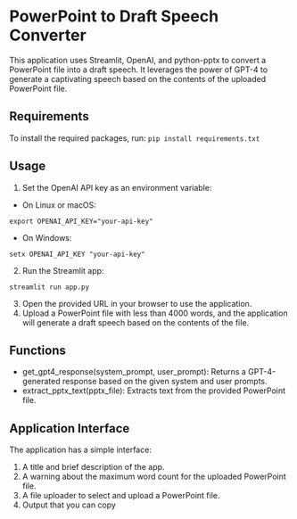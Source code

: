 # PowerPoint to Draft Speech Converter

This application uses Streamlit, OpenAI, and python-pptx to convert a PowerPoint file into a draft speech. It leverages the power of GPT-4 to generate a captivating speech based on the contents of the uploaded PowerPoint file.

## Requirements
To install the required packages, run: 
```pip install requirements.txt```

## Usage

1. Set the OpenAI API key as an environment variable:

- On Linux or macOS:
```
export OPENAI_API_KEY="your-api-key"
```

- On Windows:
```
setx OPENAI_API_KEY "your-api-key"
```

2. Run the Streamlit app:
```
streamlit run app.py
```

3. Open the provided URL in your browser to use the application.
4. Upload a PowerPoint file with less than 4000 words, and the application will generate a draft speech based on the contents of the file.

## Functions

- get_gpt4_response(system_prompt, user_prompt): Returns a GPT-4-generated response based on the given system and user prompts.
- extract_pptx_text(pptx_file): Extracts text from the provided PowerPoint file.

## Application Interface

The application has a simple interface:

1. A title and brief description of the app.
2. A warning about the maximum word count for the uploaded PowerPoint file.
3. A file uploader to select and upload a PowerPoint file.
4. Output that you can copy
